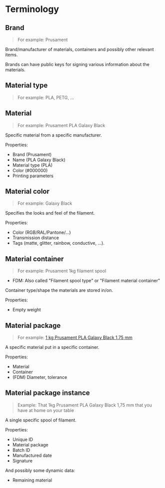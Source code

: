 # Terminology

## Brand
> For example: Prusament

Brand/manufacturer of materials, containers and possibly other relevant items.

Brands can have public keys for signing various information about the materials.

## Material type
> For example: PLA, PETG, ...

## Material
> For example: Prusament PLA Galaxy Black

Specific material from a specific manufacturer.

Properties:
- Brand (Prusament)
- Name (PLA Galaxy Black)
- Material type (PLA)
- Color (#000000)
- Printing parameters

## Material color
> For example: Galaxy Black

Specifies the looks and feel of the filament.

Properties:
- Color (RGB/RAL/Pantone/...)
- Transmission distance
- Tags (matte, glitter, rainbow, conductive, ...).

## Material container
> For example: Prusament 1kg filament spool

- FDM: Also called "Filament spool type" or "Filament material container"

Container type/shape the materials are stored in/on.

Properties:
- Empty weight

## Material package
> For example: [1 kg Prusament PLA Galaxy Black 1,75 mm](https://www.prusa3d.com/cs/produkt/prusament-pla-prusa-galaxy-black-1kg/)

A specific material put in a specific container.

Properties:
- Material
- Container
- (FDM) Diameter, tolerance


## Material package instance
> Example: That 1kg Prusament PLA Galaxy Black 1,75 mm that you have at home on your table

A single specific spool of filament.

Properties:
- Unique ID
- Material package
- Batch ID
- Manufactured date
- Signature

And possibly some dynamic data:
- Remaining material
